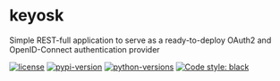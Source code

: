 # keyosk

Simple REST-full application to serve as a ready-to-deploy OAuth2 and
OpenID-Connect authentication provider

[![license](https://img.shields.io/pypi/l/keyosk)](https://opensource.org/licenses/GPL-3.0)
[![pypi-version](https://img.shields.io/pypi/v/keyosk)](https://pypi.org/project/keyosk/)
[![python-versions](https://img.shields.io/pypi/pyversions/keyosk)](https://www.python.org)
[![Code style: black](https://img.shields.io/badge/code%20style-black-000000.svg)](https://github.com/psf/black)
